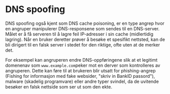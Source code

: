 # DNS spoofing

DNS spoofing også kjent som DNS cache poisoning, er en type angrep hvor en angruper manipulerer DNS-responsene som sendes til en DNS-server. Målet er å få serveren til å lagre feil IP-adresser i sin cache (midlertidig lagring). Når en bruker deretter prøver å besøke et spesifikt nettsted, kan de bli dirigert til en falsk server i stedet for den riktige, ofte uten at de merker det.

For eksempel kan angruperen endre DNS-oppføringene slik at et legitimt domenenav som `www.example.com`peker mot en derver som kontrolleres av angruperen. Dette kan føre til at brukeren blir utsatt for phishing-angrep (Fishing for informasjon med fake websider, "skriv in BankID passord"), malware (skadelig programvare) eller andre typer svindel, da de uvitende besøker en falsk nettside som ser ut som den ekte.